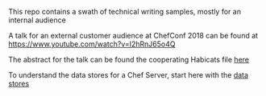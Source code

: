 This repo contains a swath of technical writing samples, mostly for an internal audience

A talk for an external customer audience at ChefConf 2018 can be found at https://www.youtube.com/watch?v=I2hRnJ65o4Q

The abstract for the talk can be found the cooperating Habicats file [here](cooperating-habicats.md)

To understand the data stores for a Chef Server, start here with the [data stores](server-data/data-overview.md)
